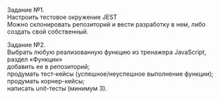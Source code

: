 Задание №1.<br>
Настроить тестовое окружение JEST<br>
Можно склонировать репозиторий и вести разработку в нем, либо создать свой собственный.<br>

Задание №2.<br>
Выбрать любую реализованную функцию из тренажера JavaScript, раздел «Функции»<br>
добавить ее в репозиторий;<br>
продумать тест-кейсы (успешное/неуспешное выполнение функции);<br>
продумать корнер-кейсы; <br>
написать unit-тесты (минимум 3).<br>
